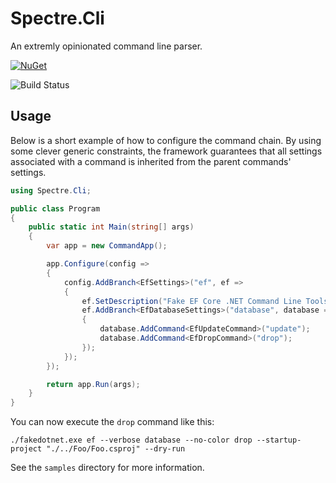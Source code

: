 # Spectre.Cli

An extremly opinionated command line parser.

[![NuGet](https://img.shields.io/nuget/v/Spectre.Cli.svg)](https://www.nuget.org/packages/Spectre.Cli)

![Build Status](https://ci.appveyor.com/api/projects/status/1johjx7tjvux4qb4?svg=true)

## Usage

Below is a short example of how to configure the command chain.
By using some clever generic constraints, the framework guarantees that all settings associated 
with a command is inherited from the parent commands' settings.

```csharp
using Spectre.Cli;

public class Program
{
    public static int Main(string[] args)
    {
        var app = new CommandApp();

        app.Configure(config =>
        {
            config.AddBranch<EfSettings>("ef", ef =>
            {
                ef.SetDescription("Fake EF Core .NET Command Line Tools");
                ef.AddBranch<EfDatabaseSettings>("database", database =>
                {
                    database.AddCommand<EfUpdateCommand>("update");
                    database.AddCommand<EfDropCommand>("drop");
                });
            });
        });

        return app.Run(args);
    }
}
```

You can now execute the `drop` command like this:

```
./fakedotnet.exe ef --verbose database --no-color drop --startup-project "./../Foo/Foo.csproj" --dry-run
```

See the `samples` directory for more information.